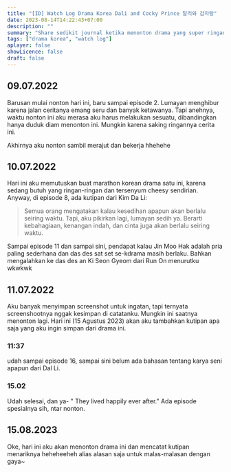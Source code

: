 ```yaml
---
title: "[ID] Watch Log Drama Korea Dali and Cocky Prince 달리와 감자탕"
date: 2023-08-14T14:22:43+07:00
description: "" 
summary: "Share sedikit journal ketika menonton drama yang super ringan ini."
tags: ["drama korea", "watch log"]
aplayer: false
showLicence: false
draft: false
---
```


## 09.07.2022

Barusan mulai nonton hari ini, baru sampai episode 2. Lumayan menghibur karena jalan ceritanya emang seru dan banyak ketawanya. Tapi anehnya, waktu nonton ini aku merasa aku harus melakukan sesuatu, dibandingkan hanya duduk diam menonton ini. Mungkin karena saking ringannya cerita ini.

Akhirnya aku nonton sambil merajut dan bekerja hhehehe


## 10.07.2022

Hari ini aku memutuskan buat marathon korean drama satu ini, karena sedang butuh yang ringan-ringan dan tersenyum cheesy sendirian. Anyway, di episode 8, ada kutipan dari Kim Da Li:

> Semua orang mengatakan kalau kesedihan apapun akan berlalu seiring waktu. Tapi, aku pikirkan lagi, lumayan sedih ya. Berarti kebahagiaan, kenangan indah, dan cinta juga akan berlalu seiring waktu.

Sampai episode 11 dan sampai sini, pendapat kalau Jin Moo Hak adalah pria paling sederhana dan das des sat set se-kdrama masih berlaku. Bahkan mengalahkan ke das des an Ki Seon Gyeom dari Run On menurutku wkwkwk


## 11.07.2022

Aku banyak menyimpan screenshot untuk ingatan, tapi ternyata screenshootnya nggak kesimpan di catatanku. Mungkin ini saatnya menonton lagi. Hari ini (15 Agustus 2023) akan aku tambahkan kutipan apa saja yang aku ingin simpan dari drama ini. 

### 11:37 

udah sampai episode 16, sampai sini belum ada bahasan tentang karya seni apapun dari Dal Li. 

### 15.02

Udah selesai, dan ya- " They lived happily ever after." Ada episode spesialnya sih, ntar nonton.


## 15.08.2023

Oke, hari ini aku akan menonton drama ini dan mencatat kutipan menariknya heheheeheh alias alasan saja untuk malas-malasan dengan gaya~